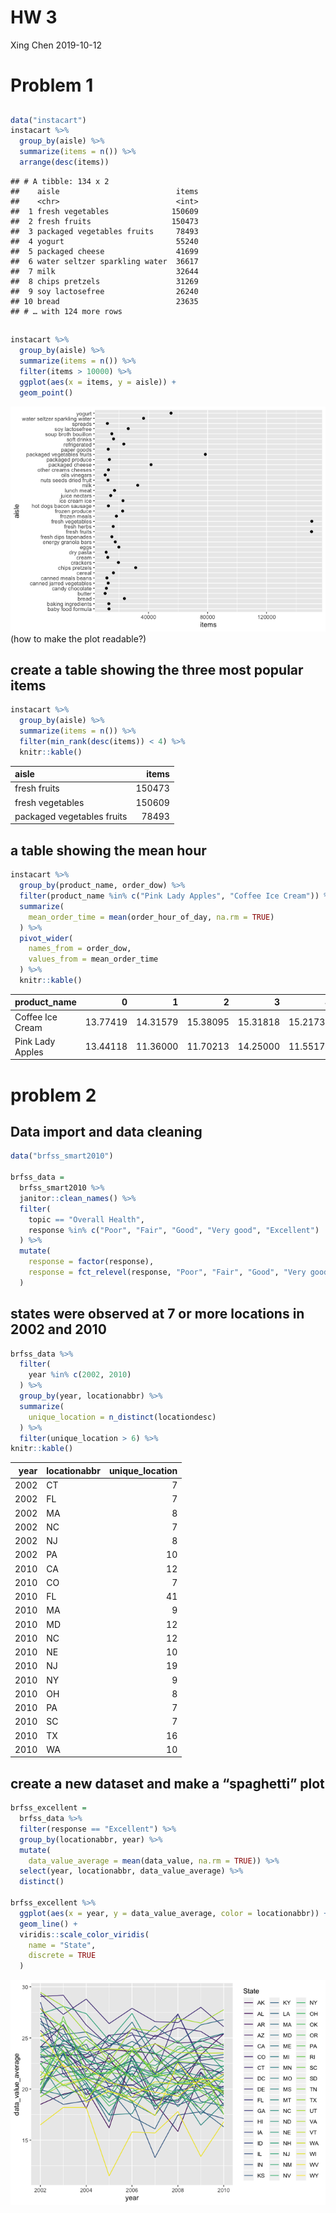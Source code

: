 HW 3
================
Xing Chen
2019-10-12

# Problem 1

## 

``` r
data("instacart")
instacart %>% 
  group_by(aisle) %>% 
  summarize(items = n()) %>% 
  arrange(desc(items))
```

    ## # A tibble: 134 x 2
    ##    aisle                          items
    ##    <chr>                          <int>
    ##  1 fresh vegetables              150609
    ##  2 fresh fruits                  150473
    ##  3 packaged vegetables fruits     78493
    ##  4 yogurt                         55240
    ##  5 packaged cheese                41699
    ##  6 water seltzer sparkling water  36617
    ##  7 milk                           32644
    ##  8 chips pretzels                 31269
    ##  9 soy lactosefree                26240
    ## 10 bread                          23635
    ## # … with 124 more rows

## 

``` r
instacart %>% 
  group_by(aisle) %>% 
  summarize(items = n()) %>% 
  filter(items > 10000) %>% 
  ggplot(aes(x = items, y = aisle)) + 
  geom_point()
```

![](p8105_hw3_xc2472_files/figure-gfm/unnamed-chunk-2-1.png)<!-- -->
(how to make the plot readable?)

## create a table showing the three most popular items

``` r
instacart %>% 
  group_by(aisle) %>% 
  summarize(items = n()) %>% 
  filter(min_rank(desc(items)) < 4) %>% 
  knitr::kable()
```

| aisle                      |  items |
| :------------------------- | -----: |
| fresh fruits               | 150473 |
| fresh vegetables           | 150609 |
| packaged vegetables fruits |  78493 |

## a table showing the mean hour

``` r
instacart %>% 
  group_by(product_name, order_dow) %>% 
  filter(product_name %in% c("Pink Lady Apples", "Coffee Ice Cream")) %>% 
  summarize(
    mean_order_time = mean(order_hour_of_day, na.rm = TRUE)
  ) %>% 
  pivot_wider(
    names_from = order_dow,
    values_from = mean_order_time
  ) %>% 
  knitr::kable()
```

| product\_name    |        0 |        1 |        2 |        3 |        4 |        5 |        6 |
| :--------------- | -------: | -------: | -------: | -------: | -------: | -------: | -------: |
| Coffee Ice Cream | 13.77419 | 14.31579 | 15.38095 | 15.31818 | 15.21739 | 12.26316 | 13.83333 |
| Pink Lady Apples | 13.44118 | 11.36000 | 11.70213 | 14.25000 | 11.55172 | 12.78431 | 11.93750 |

# problem 2

## Data import and data cleaning

``` r
data("brfss_smart2010")

brfss_data = 
  brfss_smart2010 %>% 
  janitor::clean_names() %>% 
  filter(
    topic == "Overall Health", 
    response %in% c("Poor", "Fair", "Good", "Very good", "Excellent")
  ) %>% 
  mutate(
    response = factor(response),
    response = fct_relevel(response, "Poor", "Fair", "Good", "Very good", "Excellent")
  )
```

## states were observed at 7 or more locations in 2002 and 2010

``` r
brfss_data %>% 
  filter(
    year %in% c(2002, 2010)
  ) %>% 
  group_by(year, locationabbr) %>% 
  summarize(
    unique_location = n_distinct(locationdesc)
  ) %>% 
  filter(unique_location > 6) %>% 
knitr::kable()
```

| year | locationabbr | unique\_location |
| ---: | :----------- | ---------------: |
| 2002 | CT           |                7 |
| 2002 | FL           |                7 |
| 2002 | MA           |                8 |
| 2002 | NC           |                7 |
| 2002 | NJ           |                8 |
| 2002 | PA           |               10 |
| 2010 | CA           |               12 |
| 2010 | CO           |                7 |
| 2010 | FL           |               41 |
| 2010 | MA           |                9 |
| 2010 | MD           |               12 |
| 2010 | NC           |               12 |
| 2010 | NE           |               10 |
| 2010 | NJ           |               19 |
| 2010 | NY           |                9 |
| 2010 | OH           |                8 |
| 2010 | PA           |                7 |
| 2010 | SC           |                7 |
| 2010 | TX           |               16 |
| 2010 | WA           |               10 |

## create a new dataset and make a “spaghetti” plot

``` r
brfss_excellent = 
  brfss_data %>% 
  filter(response == "Excellent") %>% 
  group_by(locationabbr, year) %>% 
  mutate(
    data_value_average = mean(data_value, na.rm = TRUE)) %>% 
  select(year, locationabbr, data_value_average) %>% 
  distinct()

brfss_excellent %>% 
  ggplot(aes(x = year, y = data_value_average, color = locationabbr)) +
  geom_line() +
  viridis::scale_color_viridis(
    name = "State", 
    discrete = TRUE
  )
```

![](p8105_hw3_xc2472_files/figure-gfm/unnamed-chunk-7-1.png)<!-- -->
